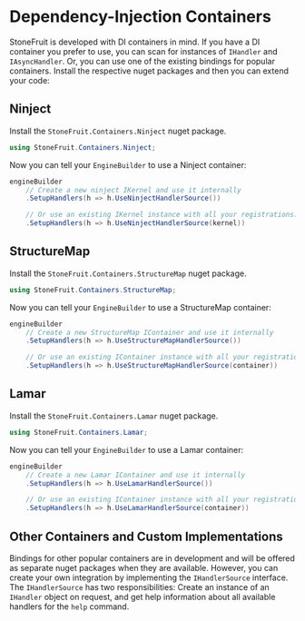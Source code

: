 # Dependency-Injection Containers

StoneFruit is developed with DI containers in mind. If you have a DI container you prefer to use, you can scan for instances of `IHandler` and `IAsyncHandler`. Or, you can use one of the existing bindings for popular containers. Install the respective nuget packages and then you can extend your code:

## Ninject

Install the `StoneFruit.Containers.Ninject` nuget package.

```csharp
using StoneFruit.Containers.Ninject;
```

Now you can tell your `EngineBuilder` to use a Ninject container:

```csharp
engineBuilder
    // Create a new ninject IKernel and use it internally
    .SetupHandlers(h => h.UseNinjectHandlerSource())

    // Or use an existing IKernel instance with all your registrations:
    .SetupHandlers(h => h.UseNinjectHandlerSource(kernel))
```

## StructureMap

Install the `StoneFruit.Containers.StructureMap` nuget package.

```csharp
using StoneFruit.Containers.StructureMap;
```

Now you can tell your `EngineBuilder` to use a StructureMap container:

```csharp
engineBuilder
    // Create a new StructureMap IContainer and use it internally
    .SetupHandlers(h => h.UseStructureMapHandlerSource())

    // Or use an existing IContainer instance with all your registrations:
    .SetupHandlers(h => h.UseStructureMapHandlerSource(container))
```

## Lamar

Install the `StoneFruit.Containers.Lamar` nuget package.

```csharp
using StoneFruit.Containers.Lamar;
```

Now you can tell your `EngineBuilder` to use a Lamar container:

```csharp
engineBuilder
    // Create a new Lamar IContainer and use it internally
    .SetupHandlers(h => h.UseLamarHandlerSource())

    // Or use an existing IContainer instance with all your registrations:
    .SetupHandlers(h => h.UseLamarHandlerSource(container))
```

## Other Containers and Custom Implementations

Bindings for other popular containers are in development and will be offered as separate nuget packages when they are available. However, you can create your own integration by implementing the `IHandlerSource` interface. The `IHandlerSource` has two responsibilities: Create an instance of an `IHandler` object on request, and get help information about all available handlers for the `help` command.
